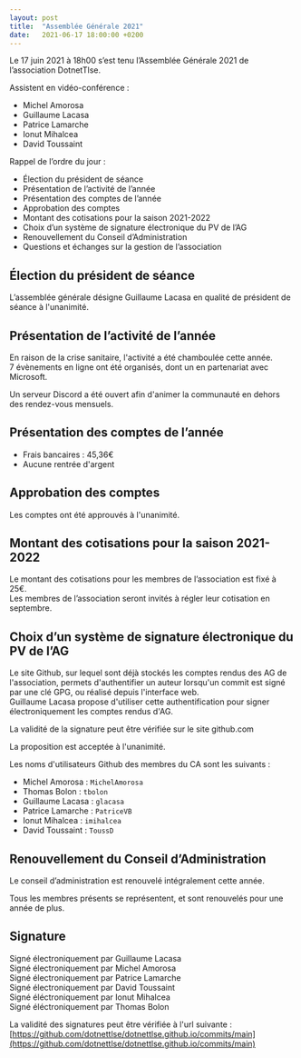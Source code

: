 ```yaml
---
layout: post
title:  "Assemblée Générale 2021"
date:   2021-06-17 18:00:00 +0200
---
```


Le 17 juin 2021 à 18h00 s’est tenu l’Assemblée Générale 2021 de l’association DotnetTlse.

Assistent en vidéo-conférence :

- Michel Amorosa
- Guillaume Lacasa
- Patrice Lamarche
- Ionut Mihalcea
- David Toussaint


Rappel de l’ordre du jour :
- Élection du président de séance
- Présentation de l’activité de l’année
- Présentation des comptes de l’année
- Approbation des comptes
- Montant des cotisations pour la saison 2021-2022
- Choix d’un système de signature électronique du PV de l’AG
- Renouvellement du Conseil d’Administration
- Questions et échanges sur la gestion de l’association

## Élection du président de séance

L’assemblée générale désigne Guillaume Lacasa en qualité de président de séance à l'unanimité.

## Présentation de l’activité de l’année

En raison de la crise sanitaire, l'activité a été chamboulée cette année.  
7 évènements en ligne ont été organisés, dont un en partenariat avec Microsoft.

Un serveur Discord a été ouvert afin d'animer la communauté en dehors des rendez-vous mensuels.

## Présentation des comptes de l’année

- Frais bancaires : 45,36€
- Aucune rentrée d'argent

## Approbation des comptes

Les comptes ont été approuvés à l'unanimité.

## Montant des cotisations pour la saison 2021-2022

Le montant des cotisations pour les membres de l’association est fixé à 25€.  
Les membres de l’association seront invités à régler leur cotisation en septembre.

## Choix d’un système de signature électronique du PV de l’AG

Le site Github, sur lequel sont déjà stockés les comptes rendus des AG de l'association, 
permets d'authentifier un auteur lorsqu'un commit est signé par une clé GPG, ou réalisé 
depuis l'interface web.  
Guillaume Lacasa propose d'utiliser cette authentification pour signer électroniquement
les comptes rendus d'AG.

La validité de la signature peut être vérifiée sur le site github.com

La proposition est acceptée à l'unanimité.

Les noms d'utilisateurs Github des membres du CA sont les suivants :
- Michel Amorosa : `MichelAmorosa`
- Thomas Bolon : `tbolon`
- Guillaume Lacasa : `glacasa`
- Patrice Lamarche : `PatriceVB`
- Ionut Mihalcea : `imihalcea`
- David Toussaint : `ToussD`

## Renouvellement du Conseil d’Administration

Le conseil d’administration est renouvelé intégralement cette année.

Tous les membres présents se représentent, et sont renouvelés pour une année de plus.

## Signature

Signé électroniquement par Guillaume Lacasa  
Signé électroniquement par Michel Amorosa  
Signé électroniquement par Patrice Lamarche  
Signé électroniquement par David Toussaint  
Signé éléctroniquement par Ionut Mihalcea  
Signé éléctroniquement par Thomas Bolon  

La validité des signatures peut être vérifiée à l'url suivante :  
[https://github.com/dotnettlse/dotnettlse.github.io/commits/main](https://github.com/dotnettlse/dotnettlse.github.io/commits/main)
